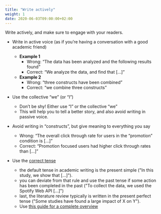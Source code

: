 ```yaml
---
title: "Write actively"
weight: 1
date: 2020-06-03T09:00:00+02:00
---
```


Write actively, and make sure to engage with your readers.

* Write in active voice (as if you’re having a conversation with a good academic friend)
    * **Example 1**
         * Wrong: “The data has been analyzed and the following results found”
         * Correct: “We analyze the data, and find that [...]”
    * **Example 2**
         * Wrong: “three constructs have been combined”
         * Correct: “we combine three constructs”

* Use the collective “we” (or “I”)
    * Don’t be shy! Either use “I” or the collective “we”
    * This will help you to tell a better story, and also avoid writing in passive voice.

* Avoid writing in “constructs”, but give meaning to everything you say
    * Wrong: “The overall click through rate for users in the “promotion” condition is [...]”
    * Correct: “Promotion focused users had higher click through rates than [...]”

* Use the [correct tense](https://writingcenter.gmu.edu/guides/the-three-common-tenses-used-in-academic-writing)
    * the default tense in academic writing is the present simple ("In this study, we show that [...]").
    * you can deviate from that rule and use the past tense if some action has been completed in the past ("To collect the data, we used the Spotify Web API [...]")
    * last, the literature review typically is written in the present perfect tense ("Some studies have found a large impact of X on Y").
    * Use [this guide for a complete overview](https://writingcenter.gmu.edu/guides/the-three-common-tenses-used-in-academic-writing)
